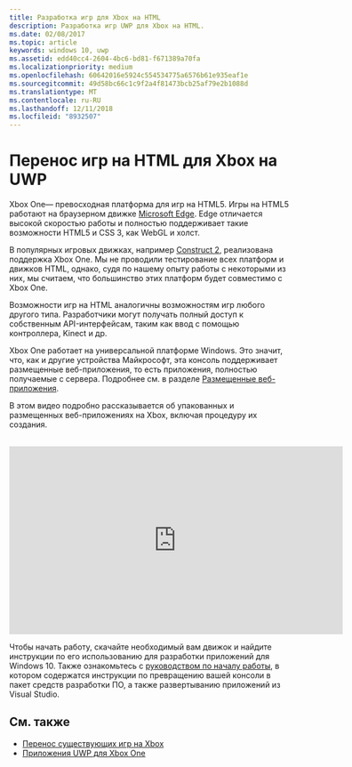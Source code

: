 ```yaml
---
title: Разработка игр для Xbox на HTML
description: Разработка игр UWP для Xbox на HTML.
ms.date: 02/08/2017
ms.topic: article
keywords: windows 10, uwp
ms.assetid: edd40cc4-2604-4bc6-bd81-f671389a70fa
ms.localizationpriority: medium
ms.openlocfilehash: 60642016e5924c554534775a6576b61e935eaf1e
ms.sourcegitcommit: 49d58bc66c1c9f2a4f81473bcb25af79e2b1088d
ms.translationtype: MT
ms.contentlocale: ru-RU
ms.lasthandoff: 12/11/2018
ms.locfileid: "8932507"
---
```

# <a name="bringing-html-games-to-uwp-on-xbox"></a>Перенос игр на HTML для Xbox на UWP
Xbox One— превосходная платформа для игр на HTML5. Игры на HTML5 работают на браузерном движке [Microsoft Edge](https://developer.microsoft.com/microsoft-edge/). Edge отличается высокой скоростью работы и полностью поддерживает такие возможности HTML5 и CSS 3, как WebGL и холст.

В популярных игровых движках, например [Construct 2](https://www.scirra.com/blog/176/announcing-xbox-one-export-beta), реализована поддержка Xbox One. Мы не проводили тестирование всех платформ и движков HTML, однако, судя по нашему опыту работы с некоторыми из них, мы считаем, что большинство этих платформ будет совместимо с Xbox One.

Возможности игр на HTML аналогичны возможностям игр любого другого типа. Разработчики могут получать полный доступ к собственным API-интерфейсам, таким как ввод с помощью контроллера, Kinect и др.

Xbox One работает на универсальной платформе Windows. Это значит, что, как и другие устройства Майкрософт, эта консоль поддерживает размещенные веб-приложения, то есть приложения, полностью получаемые с сервера. Подробнее см. в разделе [Размещенные веб-приложения](http://microsoftedge.github.io/WebAppsDocs/en-US/win10/HWA.htm).


В этом видео подробно рассказывается об упакованных и размещенных веб-приложениях на Xbox, включая процедуру их создания.
</br>
</br>
<iframe src="https://channel9.msdn.com/Events/Xbox/App-Dev-on-Xbox/Web-Apps-on-Xbox/player#time=04m21s:paused" width="600" height="338" height="658.1199951171875" allowFullScreen frameBorder="0"></iframe>


Чтобы начать работу, скачайте необходимый вам движок и найдите инструкции по его использованию для разработки приложений для Windows 10. Также ознакомьтесь с [руководством по началу работы](getting-started.md), в котором содержатся инструкции по превращению вашей консоли в пакет средств разработки ПО, а также развертыванию приложений из Visual Studio.

## <a name="see-also"></a>См. также
- [Перенос существующих игр на Xbox](development-lanes-landing.md)
- [Приложения UWP для Xbox One](index.md)
